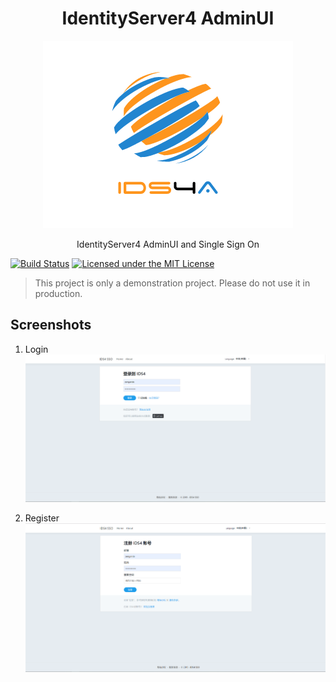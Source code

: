 
<h1 align="center">IdentityServer4 AdminUI</h1>

<p align="center"><img src="./ids4-admin.png"/>
<p align="center">IdentityServer4 AdminUI and Single Sign On</p>


[![Build Status](https://zengande.visualstudio.com/IdentityServer4%20Admin/_apis/build/status/zengande.IdentityServer4.Admin?branchName=master)](https://zengande.visualstudio.com/IdentityServer4%20Admin/_build/latest?definitionId=2&branchName=master)
[![Licensed under the MIT License](https://img.shields.io/badge/License-MIT-blue.svg)](https://github.com/zengande/IdentityServer4.Admin/blob/master/LICENSE)

> This project is only a demonstration project. Please do not use it in production. 

## Screenshots

1. Login
![login](./screenshots/login.png)

2. Register
![register](./screenshots/register.png)
